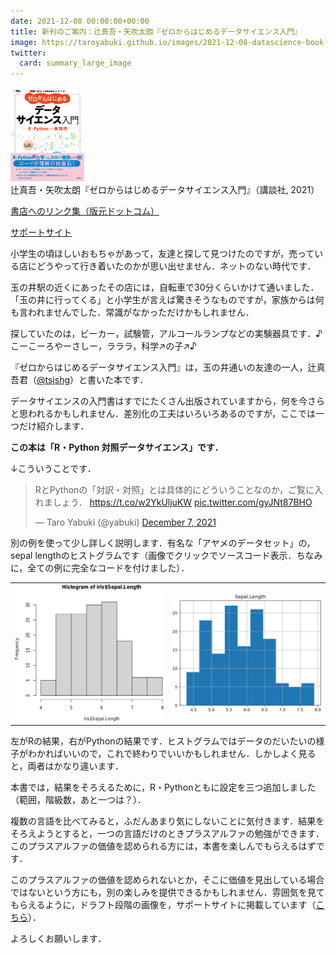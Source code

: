 ```yaml
---
date: 2021-12-08 00:00:00+00:00
title: 新刊のご案内：辻真吾・矢吹太朗『ゼロからはじめるデータサイエンス入門』
image: https://taroyabuki.github.io/images/2021-12-08-datascience-book.jpg
twitter:
  card: summary_large_image
---
```


<img src="https://raw.githubusercontent.com/taroyabuki/fromzero/master/cover.jpg" alt="書影" style="height:150px;" /><br/>辻真吾・矢吹太朗『ゼロからはじめるデータサイエンス入門』（講談社, 2021）

[書店へのリンク集（版元ドットコム）](https://www.hanmoto.com/bd/isbn/9784065132326)

[サポートサイト](https://github.com/taroyabuki/fromzero)

小学生の頃ほしいおもちゃがあって，友達と探して見つけたのですが，売っている店にどうやって行き着いたのかが思い出せません．ネットのない時代です．

玉の井駅の近くにあったその店には，自転車で30分くらいかけて通いました．「玉の井に行ってくる」と小学生が言えば驚きそうなものですが，家族からは何も言われませんでした．常識がなかっただけかもしれません．

探していたのは，ビーカー，試験管，アルコールランプなどの実験器具です．♪こーこーろやーさしー，ラララ，科学↗の子↗♪

『ゼロからはじめるデータサイエンス入門』は，玉の井通いの友達の一人，辻真吾君（[@tsjshg](https://twitter.com/tsjshg)）と書いた本です．

データサイエンスの入門書はすでにたくさん出版されていますから，何を今さらと思われるかもしれません．差別化の工夫はいろいろあるのですが，ここでは一つだけ紹介します．

**この本は「R・Python 対照データサイエンス」です．**

↓こういうことです．

<blockquote class="twitter-tweet"><p lang="ja" dir="ltr">RとPythonの「対訳・対照」とは具体的にどういうことなのか，ご覧に入れましょう． <a href="https://t.co/w2YkUljuKW">https://t.co/w2YkUljuKW</a> <a href="https://t.co/gyJNt87BHO">pic.twitter.com/gyJNt87BHO</a></p>&mdash; Taro Yabuki (@yabuki) <a href="https://twitter.com/yabuki/status/1468215895160135681?ref_src=twsrc%5Etfw">December 7, 2021</a></blockquote> <script async src="https://platform.twitter.com/widgets.js" charset="utf-8"></script>

別の例を使って少し詳しく説明します．有名な「アヤメのデータセット」の，sepal lengthのヒストグラムです（画像でクリックでソースコード表示．ちなみに，全ての例に完全なコードを付けました）．

<table>
<tr>
  <td><a href="https://github.com/taroyabuki/fromzero/blob/main/figures/fig-r/04-r-hist1.R"><img src="https://github.com/taroyabuki/fromzero/raw/main/figures/fig-r/04-r-hist1.svg" style="width:300px;" alt="" /></a></td>
  <td><a href="https://github.com/taroyabuki/fromzero/blob/main/figures/fig-p/04-p-hist1.py"><img src="https://github.com/taroyabuki/fromzero/raw/main/figures/fig-p/04-p-hist1.svg" style="width:300px;" alt="" /></a></td>
</tr>
</table>

左がRの結果，右がPythonの結果です．ヒストグラムではデータのだいたいの様子がわかればいいので，これで終わりでいいかもしれません．しかしよく見ると，両者はかなり違います．

本書では，結果をそろえるために，R・Pythonともに設定を三つ追加しました（範囲，階級数，あと一つは？）．

複数の言語を比べてみると，ふだんあまり気にしないことに気付きます．結果をそろえようとすると，一つの言語だけのときプラスアルファの勉強ができます．このプラスアルファの価値を認められる方には，本書を楽しんでもらえるはずです．

このプラスアルファの価値を認められないとか，そこに価値を見出している場合ではないという方にも，別の楽しみを提供できるかもしれません．雰囲気を見てもらえるように，ドラフト段階の画像を，サポートサイトに掲載しています（[こちら](https://github.com/taroyabuki/fromzero/tree/main/figures)）．

よろしくお願いします．
